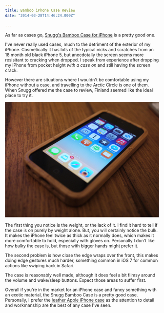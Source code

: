 ```yaml
---
title: Bamboo iPhone Case Review
date: "2014-03-28T14:46:24.000Z"

---
```


As far as cases go, [Snugg's Bamboo Case for iPhone](http://www.thesnugg.co.uk/smartphone-cases/iphone-5s-cases/snugg-iphone-5s-real-bamboo-wood-case.aspx) is a pretty good one.

I've never really used cases, much to the detriment of the exterior of my iPhone. Cosmetically it has lots of the typical nicks and scratches from an 18 month old black iPhone 5, but anecdotally the screen seems more resisitant to cracking when dropped. I speak from experience after dropping my iPhone from pocket height _with a case on_ and still having the screen crack.

However there are situations where I wouldn't be comfortable using my iPhone without a case, and travelling to the Arctic Circle is one of them. When Snugg offered me the case to review, Finland seemed like the ideal place to try it.

![](5fd8d05f-b4ca-40be-bd99-7e43f75ab15f.jpg)

The first thing you notice is the weight, or the lack of it. I find it hard to tell if the case is on purely by weight alone. But, you will certainly notice the bulk. It makes the iPhone feel twice as thick as it normally does, which makes it more comfortable to hold, especially with gloves on. Personally I don't like how bulky the case is, but those with bigger hands might prefer it.

The second problem is how close the edge wraps over the front, this makes doing edge gestures much harder, something common in iOS 7 for common actions like swiping back in Safari.

The case is reasonably well made, although it does feel a bit flimsy around the volume and wake/sleep buttons. Expect those areas to suffer first.

Overall if you're in the market for an iPhone case and fancy something with an exotic material, the Snugg Bamboo Case is a pretty good case. Personally, I prefer the [leather Apple iPhone case](http://store.apple.com/uk/product/MF045ZM/A/iphone-5s-case-black) as the attention to detail and workmanship are the best of any case I've seen.